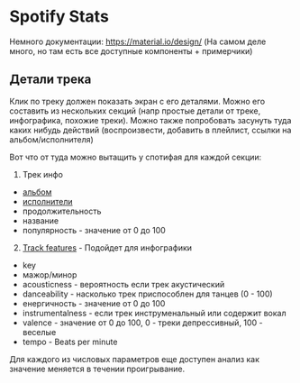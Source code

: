 # Spotify Stats

Немного документации: https://material.io/design/
(На самом деле много, но там есть все доступные компоненты + примерчики)

## Детали трека
Клик по треку должен показать экран с его деталями. Можно его составить из нескольких секций (напр простые детали от треке, инфографика, похожие треки). Можно также попробовать засунуть туда каких нибудь действий (воспроизвести, добавить в плейлист, ссылки на альбом/исполнителя)


 Вот что от туда можно вытащить у спотифая для каждой секции:

1. Трек инфо
  - [альбом](https://developer.spotify.com/documentation/web-api/reference/object-model/#album-object-simplified)
  - [исполнители](https://developer.spotify.com/documentation/web-api/reference/object-model/#artist-object-simplified)
  - продолжительность
  - название
  - популярность - значение от 0 до 100

2. [Track features](https://developer.spotify.com/documentation/web-api/reference/tracks/get-audio-features/) - Подойдет для инфографики
  - key
  - мажор/минор
  - acousticness - вероятность если трек акустический
  - danceability - насколько трек приспособлен для танцев (0 - 100)
  - енергичность - значение от 0 до 100
  - instrumentalness - если трек инструменальный или содержит вокал
  - valence - значение от 0 до 100, 0 - треки депрессивный, 100 - веселые
  - tempo - Beats per minute

Для каждого из числовых параметров еще доступен анализ как значение меняется в течении проигрывание.

